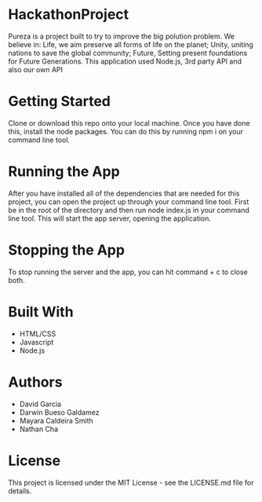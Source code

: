 # HackathonProject

Pureza is a project built to try to improve the big polution problem. We believe in: Life, we aim preserve all forms of life on the planet; Unity, uniting nations to save the global community; Future, Setting present foundations for Future Generations. 
This application used Node.js, 3rd party API and also our own API

# Getting Started
Clone or download this repo onto your local machine. Once you have done this, install the node packages. You can do this by running npm i on your command line tool.

# Running the App
After you have installed all of the dependencies that are needed for this project, you can open the project up through your command line tool. First be in the root of the directory and then run node index.js in your command line tool. This will start the app server, opening the application.

# Stopping the App
To stop running the server and the app, you can hit command + c to close both.

# Built With
* HTML/CSS
* Javascript
* Node.js

# Authors
* David Garcia
* Darwin Bueso Galdamez
* Mayara Caldeira Smith
* Nathan Cha

# License
This project is licensed under the MIT License - see the LICENSE.md file for details.
